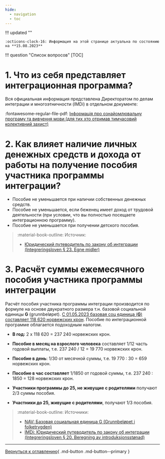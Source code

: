 ```yaml
---
hide:
  - navigation
  - toc
---
```

!!! updated ""

    :octicons-clock-16: Информация на этой странице актуальна по состоянию на **15.08.2023**

!!! question "Cписок вопросов"
    [TOC]

# 1. Что из себя представляет интеграционная программа? 
Вся официальная информация представлена Директоратом по делам интеграции и многоэтничности (IMDi) в отдельном документе:

:fontawesome-regular-file-pdf: [Інформація про ознайомлювальну програму та вивчення мови (для тих хто отримав тимчасовий колективний захист)](https://www.imdi.no/contentassets/01a5d4b027b74dc0abee4fbdb8f0d3b7/ukrainsk---informasjon-om-introduksjonsprogram-og-sprakopplaring-for-deg-med-midlertidig-kollektiv-beskyttelse.pdf)

# 2. Как влияет наличие личных денежных средств и дохода от работы на получение пособия участника программы интеграции?

- Пособие не уменьшается при наличии собственных денежных средств.
- Пособие не уменьшается, если беженец имеет доход от трудовой деятельности (при условии, что вы полностью посещаете интеграционною программу).
- Пособие не уменьшается при получении детского пособия.

> :material-book-outline: Источник:
> 
> - [Юридический путеводитель по закону об интеграции (Integreringsloven § 23. Egne midler)](https://www.imdi.no/kvalifisering/regelverk/juridisk-veileder-til-integreringsloven/kapittel-5-introduksjonsstonad/)

# 3. Расчёт суммы ежемесячного пособия участника программы интеграции
Расчёт пособия участника программы интеграции производится по формуле на основе двукратного размера т.н. базовой социальной единицы **G** (grunnbeløpet). [C 01.05.2023 базовая соц единица (**G**) составляет 118 620 норвежских крон](https://www.nav.no/grunnbelopet). Пособие по интеграционной программе облагается подоходным налогом.

- **В год:** 2 х 118 620 = 237 240 норвежских крон. 

- **Пособие в месяц на взрослого человека** составляет 1/12 часть годовой выплаты, т.е. 237 240 / 12 = 19 770 норвежских крон.

- **Пособие в день**: 1/30 от месячной суммы, т.е. 19 770 : 30 = 659 норвежских крон.

- **Пособие в час составляет** 1/1850 от годовой суммы, т.е. 237 240 : 1850 = 128 норвежских крон.

- **Участники программы до 25, не живущие с родителями** получают 2/3 суммы пособия.

- **Участники до 25, живущие с родителями**, получают 1/3 пособия.

> :material-book-outline: Источники: 
>
> - [NAV: Базовая социальная единица G (Grunnbeløpet i folketrygden)](https://www.nav.no/grunnbelopet)
> - [IMDi: Юридический путеводитель по закону об интеграции (Integreringsloven § 20. Beregning av introduksjonsstønad)](https://www.imdi.no/kvalifisering/regelverk/juridisk-veileder-til-integreringsloven/kapittel-5-introduksjonsstonad/)

---

[Вернуться к оглавлению](index.md){ .md-button .md-button--primary }